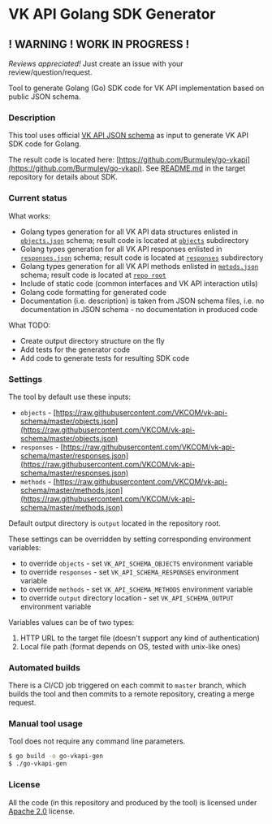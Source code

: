 # VK API Golang SDK Generator

## ! WARNING ! WORK IN PROGRESS !

*Reviews appreciated!* Just create an issue with your review/question/request.

Tool to generate Golang (Go) SDK code for VK API implementation based on public JSON schema.

### Description

This tool uses official [VK API JSON schema](https://github.com/VKCOM/vk-api-schema) as input to generate VK API SDK code for Golang.

The result code is located here: [https://github.com/Burmuley/go-vkapi](https://github.com/Burmuley/go-vkapi).
See [README.md](https://github.com/Burmuley/go-vkapi/blob/master/README.md) in the target repository for details about SDK.

### Current status
What works:
* Golang types generation for all VK API data structures enlisted in [`objects.json`](https://raw.githubusercontent.com/VKCOM/vk-api-schema/master/objects.json) schema; result code is located at [`objects`](https://github.com/Burmuley/go-vkapi/tree/master/objects) subdirectory
* Golang types generation for all VK API responses enlisted in [`responses.json`](https://raw.githubusercontent.com/VKCOM/vk-api-schema/master/responses.json) schema; result code is located at [`responses`](https://github.com/Burmuley/go-vkapi/tree/master/responses) subdirectory
* Golang types generation for all VK API methods enlisted in [`metods.json`](https://raw.githubusercontent.com/VKCOM/vk-api-schema/master/methods.json) schema; result code is located at [`repo root`](https://github.com/Burmuley/go-vkapi/tree/master)
* Include of static code (common interfaces and VK API interaction utils)
* Golang code formatting for generated code
* Documentation (i.e. description) is taken from JSON schema files, i.e. no documentation in JSON schema - no documentation in produced code

What TODO:
* Create output directory structure on the fly
* Add tests for the generator code
* Add code to generate tests for resulting SDK code

### Settings

The tool by default use these inputs:
* `objects` - [https://raw.githubusercontent.com/VKCOM/vk-api-schema/master/objects.json](https://raw.githubusercontent.com/VKCOM/vk-api-schema/master/objects.json) 
* `responses` - [https://raw.githubusercontent.com/VKCOM/vk-api-schema/master/responses.json](https://raw.githubusercontent.com/VKCOM/vk-api-schema/master/responses.json)
* `methods` - [https://raw.githubusercontent.com/VKCOM/vk-api-schema/master/methods.json](https://raw.githubusercontent.com/VKCOM/vk-api-schema/master/methods.json)

Default output directory is `output` located in the repository root. 

These settings can be overridden by setting corresponding environment variables:
* to override `objects` - set `VK_API_SCHEMA_OBJECTS` environment variable  
* to override `responses` - set `VK_API_SCHEMA_RESPONSES` environment variable
* to override `methods` - set `VK_API_SCHEMA_METHODS`  environment variable
* to override `output` directory location - set `VK_API_SCHEMA_OUTPUT` environment variable

Variables values can be of two types:
1. HTTP URL to the target file (doesn't support any kind of authentication)
1. Local file path (format depends on OS, tested with unix-like ones)

### Automated builds

There is a CI/CD job triggered on each commit to `master` branch, which builds the tool and then commits to a remote repository, creating a merge request.

### Manual tool usage

Tool does not require any command line parameters.

```bash
$ go build -o go-vkapi-gen
$ ./go-vkapi-gen
```

### License
All the code (in this repository and produced by the tool) is licensed under [Apache 2.0](https://www.apache.org/licenses/LICENSE-2.0) license. 